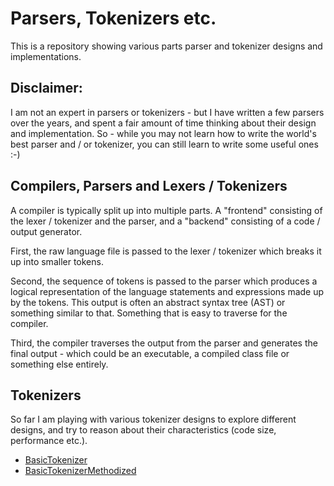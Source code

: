 # Parsers, Tokenizers etc.
This is a repository showing various parts parser and tokenizer designs and implementations. 

## Disclaimer:
I am not an expert in parsers or tokenizers - but I have written a few parsers over the years, and spent
a fair amount of time thinking about their design and implementation. So - while you may not learn how
to write the world's best parser and / or tokenizer, you can still learn to write some useful ones :-)

## Compilers, Parsers and Lexers / Tokenizers

A compiler is typically split up into multiple parts. A "frontend" consisting of the lexer / tokenizer
and the parser, and a "backend" consisting of a code / output generator.

First, the raw language file is passed to the lexer / tokenizer which breaks it up into smaller tokens.

Second, the sequence of tokens is passed to the parser which produces a logical representation of the
language statements and expressions made up by the tokens. This output is often an abstract syntax tree (AST)
or something similar to that. Something that is easy to traverse for the compiler.

Third, the compiler traverses the output from the parser and generates the final output - which could 
be an executable, a compiled class file or something else entirely.


## Tokenizers
So far I am playing with various tokenizer designs to explore different designs, and try to reason
about their characteristics (code size, performance etc.).


- [BasicTokenizer](https://github.com/jjenkov/parsers/blob/main/src/main/java/com/jenkov/parsers/tokenizers/BasicTokenizer.java)
- [BasicTokenizerMethodized](https://github.com/jjenkov/parsers/blob/main/src/main/java/com/jenkov/parsers/tokenizers/BasicTokenizerMethodized.java)



